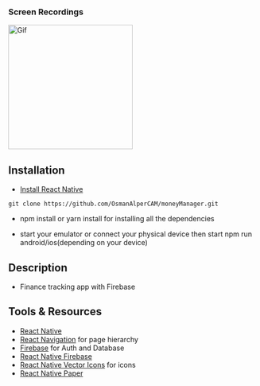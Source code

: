 ### Screen Recordings

<img src="./Assets/Screenshot.gif" alt="Gif" width="250"/>

## Installation

- [Install React Native](https://reactnative.dev/docs/environment-setup)

```
git clone https://github.com/OsmanAlperCAM/moneyManager.git
```

- npm install or yarn install for installing all the dependencies

- start your emulator or connect your physical device then start npm run android/ios(depending on your device)

## Description

- Finance tracking app with Firebase

## Tools & Resources

- [React Native](https://reactnative.dev/)
- [React Navigation](https://reactnavigation.org/) for page hierarchy
- [Firebase](https://firebase.google.com/) for Auth and Database
- [React Native Firebase](https://rnfirebase.io/)
- [React Native Vector Icons](https://github.com/oblador/react-native-vector-icons) for icons
- [React Native Paper](https://reactnativepaper.com/)
